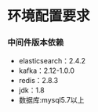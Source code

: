 # 环境配置要求

### 中间件版本依赖

- elasticsearch：2.4.2
- kafka：2.12-1.0.0
- redis：2.8.3
- jdk：1.8
- 数据库:mysql5.7以上